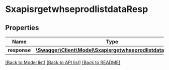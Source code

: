 # SxapisrgetwhseprodlistdataResp

## Properties
Name | Type | Description | Notes
------------ | ------------- | ------------- | -------------
**response** | [**\Swagger\Client\Model\SxapisrgetwhseprodlistdataResponse**](SxapisrgetwhseprodlistdataResponse.md) |  | [optional] 

[[Back to Model list]](../README.md#documentation-for-models) [[Back to API list]](../README.md#documentation-for-api-endpoints) [[Back to README]](../README.md)


